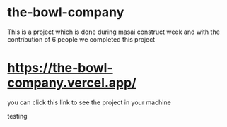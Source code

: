 # the-bowl-company

This is a project which is done during masai construct week and with the contribution of 6 people we completed this project


# https://the-bowl-company.vercel.app/

you can click this link to see the project in your machine

testing
